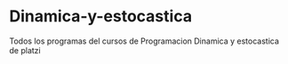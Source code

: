 # Dinamica-y-estocastica
Todos los programas del cursos de Programacion Dinamica y estocastica de platzi
